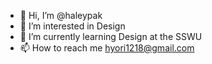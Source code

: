 - 👋 Hi, I’m @haleypak
- 👀 I’m interested in Design
- 🌱 I’m currently learning Design at the SSWU
- 📫 How to reach me hyori1218@gmail.com

<!---
haleypak/haleypak is a ✨ special ✨ repository because its `README.md` (this file) appears on your GitHub profile.
You can click the Preview link to take a look at your changes.
--->
